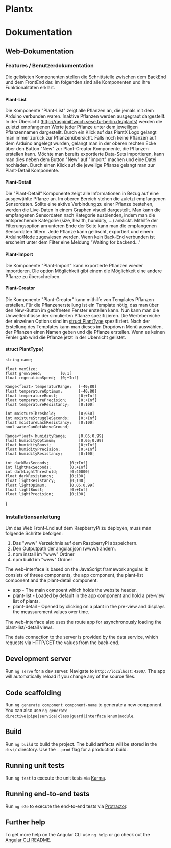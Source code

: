 # Plantx

# Dokumentation

## Web-Dokumentation

### Features / Benutzerdokumentation

Die gelisteten Komponenten stellen die Schnittstelle zwischen dem BackEnd und dem FrontEnd dar. Im folgenden sind alle Komponenten und ihre Funktionalitäten erklärt. 

#### Plant-List
Die Komponente "Plant-List" zeigt alle Pflanzen an, die jemals mit dem Arduino verbunden waren. Inaktive Pflanzen werden ausgegraut dargestellt. In der Übersicht (http://raspimittwoch.sese.tu-berlin.de/plants) werden die zuletzt empfangenen Werte jeder Pflanze unter dem jeweiligen Pflanzennamen dargestellt. Durch ein Klick auf das PlantX Logo gelangt man immer zurück zur Pflanzenübersicht. Falls noch keine Pflanzen auf dem Arduino angelegt wurden, gelangt man in der oberen rechten Ecke über den Button "New" zur Plant-Creator Komponente, die Pflanzen erstellen kann. Möchte man bereits exportierte Data-Sets importieren, kann man dies neben dem Button "New" auf "import" machen und eine Datei hochladen. Durch einen Klick auf die jeweilige Pflanze gelangt man zur Plant-Detail Komponente.
#### Plant-Detail
Die "Plant-Detail" Komponente zeigt alle Informationen in Bezug auf eine ausgewählte Pflanze an. Im oberen Bereich stehen die zuletzt empfangenen Sensordaten. Sollte eine aktive Verbindung zu einer Pflanze bestehen, werden die Live-Daten in einem Graphen visuell dargestellt. Man kann die empfangenen Sensordaten nach Kategorie ausblenden, indem man die entsprechende Kategorie (size, health, humidity, ...) anklickt. Mithilfe der Filterungsoption am unteren Ende der Seite kann man die empfangenen Sensordaten filtern. Jede Pflanze kann gelöscht, exportiert und einem Arduino/Node zugewiesen werden. Wenn kein Back-End verbunden ist erscheint unter dem Filter eine Meldung "Waiting for backend..."
#### Plant-Import
Die Komponente "Plant-Import" kann exportierte Pflanzen wieder importieren. Die option Möglichkeit gibt einem die Möglichkeit eine andere Pflanze zu überschreiben.
#### Plant-Creator
Die Komponente "Plant-Creator" kann mithilfe von Templates Pflanzen erstellen. Für die Pflanzenerstellung ist ein Template nötig, das man über den New-Button im geöffneten Fenster erstellen kann. Nun kann man die Umwelteinflüsse der simulierten Pflanze spezifizieren. Die Wertebereiche der einzelnen Options sind im [struct PlantType](#struct-PlantType{) spezifiziert. Nach der Erstellung des Templates kann man dieses im Dropdown Menü auswählen, der Pflanzen einen Namen geben und die Pflanze erstellen. Wenn es keinen Fehler gab wird die Pflanze jetzt in der Übersicht gelistet.

#### struct PlantType{

    string name;
    
    float maxSize;  
    float growSpeed;        ]0;1[    
    float regenationSpeed;  ]0;+Inf[ 

    Range<float> temperaturRange;   [-40;80]
    float temperatureOptimum;       [-40;80]
    float temperatureBoost;         ]0;+Inf[
    float temperaturePrecision;     ]0;+Inf[
    float temperatureResistancy;    ]0;100[
    
    int moistureThreshold;          [0;950]
    int moistureStruggleSeconds;    [0;+Inf[
    float moistureLackResistancy;   ]0;100[
    bool waterCanGetAboveGround;

    Range<float> humidityRange;     ]0.05;0.99[
    float humidityOptimum;          ]0.05;0.99[
    float humidityBoost;            ]0;+Inf[
    float humidityPrecision;        ]0;+Inf[
    float humidityResistancy;       ]0;100[

    int darkMaxSeconds;         ]0;+Inf[
    int lightMaxSeconds;        [0;+Inf[
    int darkLightThreshold;     [0;40000]
    float darkResistancy;       ]0;100[   
    float lightResistancy;      ]0;100[
    float lightOpimum;          ]0.05;0.99[
    float lightBoost;           [0;+Inf[
    float lightPrecision;       ]0;100[

}

### Installationsanleitung

Um das Web Front-End auf dem RaspberryPi zu deployen, muss man folgende Schritte befolgen:
1. Das "www" Verzeichnis auf dem RaspberryPi abspeichern.
2. Den Outputpath der angular.json (www/) ändern.
3. npm install im "www" Ordner
4. npm build im "www" Ordner


The web-interface is based on the JavaScript framework angular. It consists of threee components, the app component, the plant-list component and the plant-detail component.
* app - The main compoent which holds the website header.
* plant-list - Loaded by default in the app component and hold a pre-view list of plants.
* plant-detail - Opened by clicking on a plant in the pre-view and displays the meassurement values over time.

The web-interface also uses the route app for asynchronously loading the plant-list/-detail views.

The data connection to the server is provided by the data service, which requests via HTTP/GET the values from the back-end.

## Development server

Run `ng serve` for a dev server. Navigate to `http://localhost:4200/`. The app will automatically reload if you change any of the source files.

## Code scaffolding

Run `ng generate component component-name` to generate a new component. You can also use `ng generate directive|pipe|service|class|guard|interface|enum|module`.

## Build

Run `ng build` to build the project. The build artifacts will be stored in the `dist/` directory. Use the `--prod` flag for a production build.

## Running unit tests

Run `ng test` to execute the unit tests via [Karma](https://karma-runner.github.io).

## Running end-to-end tests

Run `ng e2e` to execute the end-to-end tests via [Protractor](http://www.protractortest.org/).

## Further help

To get more help on the Angular CLI use `ng help` or go check out the [Angular CLI README](https://github.com/angular/angular-cli/blob/master/README.md).
